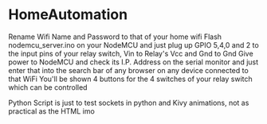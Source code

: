 # HomeAutomation
Rename Wifi Name and Password to that of your home wifi
Flash nodemcu_server.ino on your NodeMCU and just plug up GPIO 5,4,0 and 2 to the input pins of your relay switch, Vin to Relay's Vcc and Gnd to Gnd
Give power to NodeMCU and check its I.P. Address on the serial monitor and just enter that into the search bar of any browser on any device connected to that WiFi
You'll be shown 4 buttons for the 4 switches of your relay switch which can be controlled



Python Script is just to test sockets in python and Kivy animations, not as practical as the HTML imo
